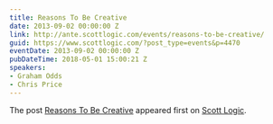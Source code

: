 ```yaml
---
title: Reasons To Be Creative
date: 2013-09-02 00:00:00 Z
link: http://ante.scottlogic.com/events/reasons-to-be-creative/
guid: https://www.scottlogic.com/?post_type=events&p=4470
eventDate: 2013-09-02 00:00:00 Z
pubDateTime: 2018-05-01 15:00:21 Z
speakers:
- Graham Odds
- Chris Price
---
```


<p>The post <a rel="nofollow" href="http://ante.scottlogic.com/events/reasons-to-be-creative/">Reasons To Be Creative</a> appeared first on <a rel="nofollow" href="http://ante.scottlogic.com">Scott Logic</a>.</p>